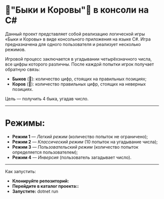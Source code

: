 # 🐂"Быки и Коровы"🐄 в консоли на C#
Данный проект представляет собой реализацию логической игры «Быки и Коровы» в виде консольного приложения на языке C#. Игра предназначена для одного пользователя и реализует несколько режимов.

Игровой процесс заключается в угадывании четырёхзначного числа, все цифры которого различны. После каждой попытки игрок получает обратную связь:

- **Быков** (🐂): количество цифр, стоящих на правильных позициях;
- **Коров** (🐄): количество правильных цифр, стоящих на неверных позициях.

Цель — получить 4 быка, угадав число.

---

# Режимы:

- **Режим 1** — *Легкий режим* (количество попыток не ограничено);
- **Режим 2** — *Классический режим* (10 попыток на угадывание числа);
- **Режим 3** — *Пользовательский режим*  (количество попыток определяется пользователем);
- **Режим 4** — *Инверсия*  (пользователь загадывает число).

---

Как запустить:
- **Клонируйте репозиторий:**
- **Перейдите в каталог проекта::**
- **Запустите:** dotnet run
